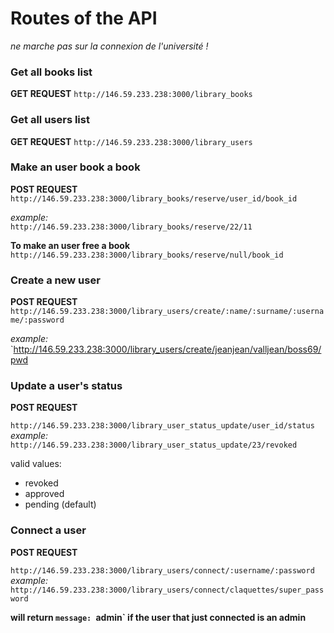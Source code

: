 # Routes of the API

*ne marche pas sur la connexion de l'université !*


### Get all books list
**GET REQUEST**
`http://146.59.233.238:3000/library_books`

### Get all users list
**GET REQUEST**
`http://146.59.233.238:3000/library_users`


### Make an user book a book
**POST REQUEST**
`http://146.59.233.238:3000/library_books/reserve/user_id/book_id`  

*example:*   
`http://146.59.233.238:3000/library_books/reserve/22/11`

**To make an user free a book**
`http://146.59.233.238:3000/library_books/reserve/null/book_id`  

### Create a new user
**POST REQUEST**
`http://146.59.233.238:3000/library_users/create/:name/:surname/:username/:password`

*example:*   
`http://146.59.233.238:3000/library_users/create/jeanjean/valljean/boss69/pwd

### Update a user's status
**POST REQUEST**

`http://146.59.233.238:3000/library_user_status_update/user_id/status`
*example:*     
`http://146.59.233.238:3000/library_user_status_update/23/revoked`

valid values:
- revoked
- approved
- pending (default)

### Connect a user 
**POST REQUEST**

`http://146.59.233.238:3000/library_users/connect/:username/:password`
*example:*   
`http://146.59.233.238:3000/library_users/connect/claquettes/super_password`   

**will return `message: `admin` if the user that just connected is an admin**